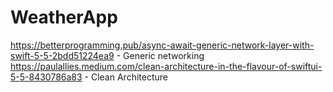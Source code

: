 # WeatherApp
https://betterprogramming.pub/async-await-generic-network-layer-with-swift-5-5-2bdd51224ea9 - Generic networking 
https://paulallies.medium.com/clean-architecture-in-the-flavour-of-swiftui-5-5-8430786a83 - Clean Architecture
